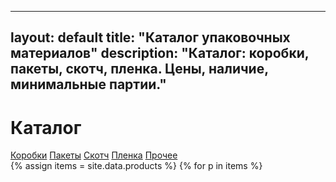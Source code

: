 
---
layout: default
title: "Каталог упаковочных материалов"
description: "Каталог: коробки, пакеты, скотч, пленка. Цены, наличие, минимальные партии."
---

<h1>Каталог</h1>

<nav class="cats mb-4">
  <a href="{{ site.baseurl }}/katalog/korobki/">Коробки</a>
  <a href="{{ site.baseurl }}/katalog/pakety/">Пакеты</a>
  <a href="{{ site.baseurl }}/katalog/skotch/">Скотч</a>
  <a href="{{ site.baseurl }}/katalog/plenka/">Пленка</a>
  <a href="{{ site.baseurl }}/katalog/prochie/">Прочее</a>
</nav>

<div class="grid">
{% assign items = site.data.products %}
{% for p in items %}
  <div class="card">
    <a href="{{ site.baseu
